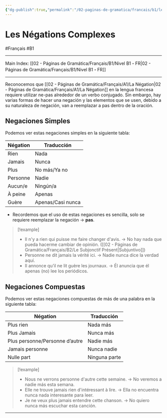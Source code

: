 ```yaml
---
{"dg-publish":true,"permalink":"/02-paginas-de-gramatica/francais/b1/les-negations-complexes/"}
---
```


# Les Négations Complexes
#Français #B1
___
Main Index: [[02 - Páginas de Gramática/Français/B1/Nivel B1・FR\|02 - Páginas de Gramática/Français/B1/Nivel B1・FR]]
___
Reconocemos que [[02 - Páginas de Gramática/Français/A1/La Négation\|02 - Páginas de Gramática/Français/A1/La Négation]] en la lengua francesa requiere utilizar ne-pas alrededor de un verbo conjugado. Sin embargo, hay varias formas de hacer una negación y las elementos que se usen, debido a su naturaleza de negación, van a reemplazar a pas dentro de la oración.
## Negaciones Simples

Podemos ver estas negaciones simples en la siguiente tabla:

| Négation | Traducción        |
| -------- | ----------------- |
| Rien     | Nada              |
| Jamais   | Nunca             |
| Plus     | No más/Ya no      |
| Personne | Nadie             |
| Aucun/e  | Ningún/a          |
| À peine  | Apenas            |
| Guère    | Apenas/Casi nunca |

- Recordemos que el uso de estas negaciones es sencilla, solo se requiere reemplazar la negación → **pas**.

> [!example] 
> - Il n'y a rien qui puisse me faire changer d'avis. → No hay nada que pueda hacerme cambiar de opinión. ([[02 - Páginas de Gramática/Français/B2/Le Subjonctif Présent\|Subjuntivo]])
> - Personne ne dit jamais la vérité ici. → Nadie nunca dice la verdad aquí.
> - Il annonce qu’il ne lit guère les journaux. → Él anuncia que él apenas (no) lee los periódicos.

## Negaciones Compuestas

Podemos ver estas negaciones compuestas de más de una palabra en la siguiente tabla:

| Négation                       | Traducción    |
| ------------------------------ | ------------- |
| Plus rien                      | Nada más      |
| Plus Jamais                    | Nunca más     |
| Plus personne/Personne d’autre | Nadie más     |
| Jamais personne                | Nunca nadie   |
| Nulle part                     | Ninguna parte |

> [!example] 
> - Nous ne verrons personne d'autre cette semaine. → No veremos a nadie más esta semana.
> - Elle ne trouve jamais rien d'intéressant à lire. → Ella no encuentra nunca nada interesante para leer.
> - Je ne veux plus jamais entendre cette chanson. → No quiero nunca más escuchar esta canción.

___